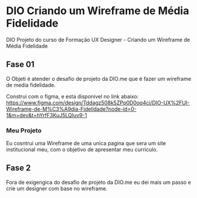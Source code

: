 # DIO Criando um Wireframe de Média Fidelidade
DIO Projeto do curso de Formação UX Designer - Criando um Wireframe de Média Fidelidade

## Fase 01

O Objeti é atender o desafio de projeto da DIO.me que é fazer um wireframe de media fidelidade.

Construi com o figma, e esta disponivel no link abaixo:
https://www.figma.com/design/Tddagz508k5ZPp0D0oq4ci/DIO-UX%2FUI-Wireframe-de-M%C3%A9dia-Fidelidade?node-id=0-1&m=dev&t=hYrfF3KuJ5LQIuv9-1

### Meu Projeto

Eu cosntrui uma Wireframe de uma unica pagina que sera um site institucional meu, com o objetivo de apresentar meu curriculo.

## Fase 2

Fora de exigengica do desafio de projeto da DIO.me eu dei mais um passo e crie um designer com base no wireframe.


